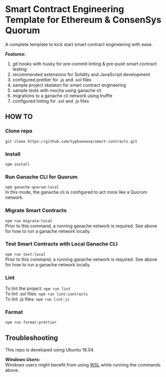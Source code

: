# Smart Contract Engineering Template for Ethereum & ConsenSys Quorum

A complete template to kick start smart contract engineering with ease.

**_Features:_**

1. git hooks with husky for pre-commit linting & pre-push smart contract testing
2. recommended extensions for Solidity and JavaScript development
3. configured prettier for .js and .sol files
4. sample project skelaton for smart contract engineering
5. sample tests with mocha using ganache cli
6. migrations to a ganache cli network using truffle
7. configured linting for .sol and .js files

## HOW TO

### Clone repo

`git clone https://github.com/typhoonese/smart-contracts.git`

### Install

`npm install`

### Run Ganache CLI for Quorum

`npm ganache-quorum:local`  
In this mode, the ganache cli is configured to act more like a Quorum network.

### Migrate Smart Contracts

`npm run migrate:local`  
Prior to this command, a running ganache network is required. See above for how to run a ganache network locally.

### Test Smart Contracts with Local Ganache CLI

`npm run test:local`  
Prior to this command, a running ganache network is required. See above for how to run a ganache network locally.

### Lint

To lint the project: `npm run lint`  
To lint .sol files: `npm run lint:contracts`  
To lint .js files: `npm run lint:js`

### Format

`npm run format:prettier`

## Troubleshooting

This repo is developed using Ubuntu 18.04.

**_Windows Users:_**  
Windows users might benefit from using [WSL](https://docs.microsoft.com/en-us/windows/wsl/) while running the commands above.
